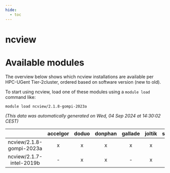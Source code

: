 ```yaml
---
hide:
  - toc
---
```


ncview
======

# Available modules


The overview below shows which ncview installations are available per HPC-UGent Tier-2cluster, ordered based on software version (new to old).

To start using ncview, load one of these modules using a `module load` command like:

```shell
module load ncview/2.1.8-gompi-2023a
```

*(This data was automatically generated on Wed, 04 Sep 2024 at 14:30:02 CEST)*  

| |accelgor|doduo|donphan|gallade|joltik|shinx|skitty|
| :---: | :---: | :---: | :---: | :---: | :---: | :---: | :---: |
|ncview/2.1.8-gompi-2023a|x|x|x|x|x|x|x|
|ncview/2.1.7-intel-2019b|-|x|x|-|x|-|x|
